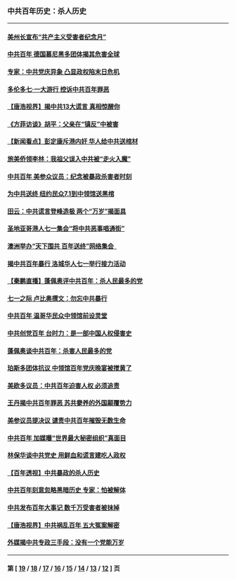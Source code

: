 ### 中共百年历史：杀人历史
---
#### [美州长宣布“共产主义受害者纪念月”](../../pages/nf1176106/n13074024.md?07100430) 
#### [中共百年 德国慕尼黑多团体揭其危害全球](../../pages/nf1176106/n13068873.md?07100430) 
#### [专家：中共党庆异象 凸显政权陷末日危机](../../pages/nf1176106/n13067084.md?07100430) 
#### [多伦多七·一大游行 控诉中共百年罪恶](../../pages/nf1176106/n13062043.md?07100430) 
#### [【唐浩视界】揭中共13大谎言 真相惊醒你](../../pages/nf1176106/n13065208.md?07100430) 
#### [《方菲访谈》胡平：父亲在“镇反”中被害](../../pages/nf1176106/n13064114.md?07100430) 
#### [【新闻看点】彭定康斥港内奸 华人给中共送棺材](../../pages/nf1176106/n13064230.md?07100430) 
#### [旅美侨领李林：我祖父误入中共被“走火入魔”](../../pages/nf1176106/n13062777.md?07100430) 
#### [中共百年 美参众议员：纪念被暴政杀害者时刻](../../pages/nf1176106/n13063735.md?07100430) 
#### [为中共送终 纽约民众7.1到中领馆送黑棺](../../pages/nf1176106/n13062573.md?07100430) 
#### [田云：中共谎言登峰造极 两个“万岁”揭面具](../../pages/nf1176106/n13062013.md?07100430) 
#### [圣地亚哥港人七一集会“将中共恶事唱通街”](../../pages/nf1176106/n13062681.md?07100430) 
#### [澳洲举办“天下围共 百年送终”网络集会  ](../../pages/nf1176106/n13054366.md?07100430) 
#### [揭中共百年暴行 洛城华人七一举行接力活动](../../pages/nf1176106/n13061979.md?07100430) 
#### [【秦鹏直播】蓬佩奥评中共百年：杀人民最多的党](../../pages/nf1176106/n13061736.md?07100430) 
#### [七一之际 卢比奥撰文：勿忘中共暴行](../../pages/nf1176106/n13061044.md?07100430) 
#### [中共百年 温哥华民众中领馆前设灵堂](../../pages/nf1176106/n13061399.md?07100430) 
#### [中共创党百年 台时力：是一部中国人权侵害史](../../pages/nf1176106/n13060687.md?07100430) 
#### [蓬佩奥谈中共百年：杀害人民最多的党](../../pages/nf1176106/n13061271.md?07100430) 
#### [珀斯多团体抗议 中领馆百年党庆晚宴被搅黄了](../../pages/nf1176106/n13061220.md?07100430) 
#### [美欧多议员：中共百年迫害人权 必须追责](../../pages/nf1176106/n13061062.md?07100430) 
#### [王丹揭中共百年罪恶 苏共豢养的外国颠覆势力](../../pages/nf1176106/n13060640.md?07100430) 
#### [美参议员提决议 谴责中共百年摧毁无数生命](../../pages/nf1176106/n13060723.md?07100430) 
#### [中共百年 加媒曝“世界最大秘密组织”真面目](../../pages/nf1176106/n13059116.md?07100430) 
#### [林保华谈中共党史 用鲜血和谎言建吃人政权](../../pages/nf1176106/n13057905.md?07100430) 
#### [【百年透视】中共暴政的杀人历史](../../pages/nf1176106/n13051791.md?07100430) 
#### [中共百年刻意忽略黑暗历史 专家：怕被解体](../../pages/nf1176106/n13056056.md?07100430) 
#### [中共发布百年大事记 数千万受害者被抹掉](../../pages/nf1176106/n13056042.md?07100430) 
#### [【唐浩视界】中共祸乱百年 五大冤案解密](../../pages/nf1176106/n13055714.md?07100430) 
#### [外媒揭中共专政三手段：没有一个党能万岁](../../pages/nf1176106/n13049352.md?07100430) 

---
#### 第 [ [19](./19.md?07100430) / [18](./18.md?07100430) / [17](./17.md?07100430) / [16](./16.md?07100430) / [15](./15.md?07100430) / [14](./14.md?07100430) / [13](./13.md?07100430) / [12](./12.md?07100430) ] 页
